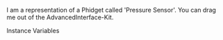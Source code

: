 I am a representation of a Phidget called 'Pressure Sensor'.
You can drag me out of the AdvancedInterface-Kit.


Instance Variables
